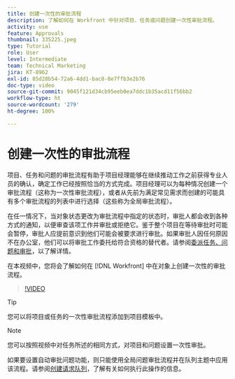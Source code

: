 ```yaml
---
title: 创建一次性的审批流程
description: 了解如何在 Workfront 中针对项目、任务或问题创建一次性审批流程。
activity: use
feature: Approvals
thumbnail: 335225.jpeg
type: Tutorial
role: User
level: Intermediate
team: Technical Marketing
jira: KT-8962
exl-id: 85d28b54-72a6-4dd1-bac8-8e7ffb3e2b76
doc-type: video
source-git-commit: 9045f121d34cb95eeb0ea7ddc1b35acd11f56bb2
workflow-type: ht
source-wordcount: '279'
ht-degree: 100%

---
```


# 创建一次性的审批流程

项目、任务和问题的审批流程有助于项目经理能够在继续推动工作之前获得专业人员的确认，确定工作已经按照恰当的方式完成。项目经理可以为每种情况创建一个审批流程（这称为一次性审批流程），或者从先前为满足常见需求而创建的可能具有多个审批流程的列表中进行选择（这些称为全局审批流程）。

在任一情况下，当对象状态更改为审批流程中指定的状态时，审批人都会收到各种方式的通知，以便审查该项工作并审批或拒绝它。鉴于整个项目在等待审批时可能会暂停，审批人应提前意识到他们可能会被要求进行审批。如果审批人因任何原因不在办公室，他们可以将审批工作委托给符合资格的替代者。请参阅[委派任务、问题和审批](https://experienceleague.adobe.com/docs/workfront-learn/tutorials-workfront/manage-work/approval-processes-and-milestone-paths/delegate-approvals.html)，以了解详情。

在本视频中，您将会了解如何在 [!DNL  Workfront] 中在对象上创建一次性的审批流程。

>[!VIDEO](https://video.tv.adobe.com/v/335225/?quality=12&learn=on)

>[!TIP]
>
>您可以将项目或任务的一次性审批流程添加到项目模板中。

>[!NOTE]
>
>您可以按照视频中对任务所述的相同方式，对项目和问题设置一次性审批。
>
>如果要设置自动审批问题功能，则只能使用全局问题审批流程并在队列主题中应用该流程。请参阅[创建请求队列](https://experienceleague.adobe.com/docs/workfront/using/manage-work/requests/create-and-manage-request-queues/create-request-queue.html)，了解有关如何执行此操作的信息。

